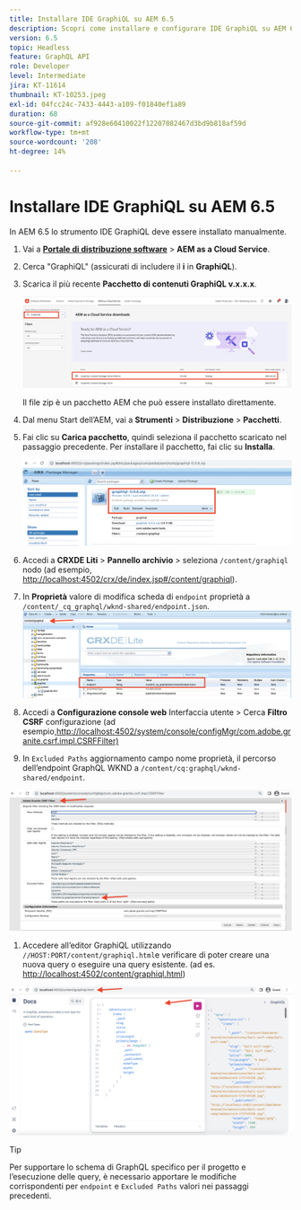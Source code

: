 ```yaml
---
title: Installare IDE GraphiQL su AEM 6.5
description: Scopri come installare e configurare IDE GraphiQL su AEM 6.5
version: 6.5
topic: Headless
feature: GraphQL API
role: Developer
level: Intermediate
jira: KT-11614
thumbnail: KT-10253.jpeg
exl-id: 04fcc24c-7433-4443-a109-f01840ef1a89
duration: 68
source-git-commit: af928e60410022f12207082467d3bd9b818af59d
workflow-type: tm+mt
source-wordcount: '208'
ht-degree: 14%

---
```


# Installare IDE GraphiQL su AEM 6.5

In AEM 6.5 lo strumento IDE GraphiQL deve essere installato manualmente.

1. Vai a **[Portale di distribuzione software](https://experience.adobe.com/#/downloads/content/software-distribution/it/aemcloud.html)** > **AEM as a Cloud Service**.
1. Cerca &quot;GraphiQL&quot; (assicurati di includere il **i** in **GraphiQL**).
1. Scarica il più recente **Pacchetto di contenuti GraphiQL v.x.x.x**.

   ![Scarica pacchetto GraphiQL](assets/graphiql/software-distribution.png)

   Il file zip è un pacchetto AEM che può essere installato direttamente.

1. Dal menu Start dell’AEM, vai a **Strumenti** > **Distribuzione** > **Pacchetti**.
1. Fai clic su **Carica pacchetto**, quindi seleziona il pacchetto scaricato nel passaggio precedente. Per installare il pacchetto, fai clic su **Installa**.

   ![Installare il pacchetto GraphiQL](assets/graphiql/install-graphiql-package.png)

1. Accedi a **CRXDE Liti** > **Pannello archivio** > seleziona `/content/graphiql` nodo (ad esempio, <http://localhost:4502/crx/de/index.jsp#/content/graphiql>).
1. In **Proprietà** valore di modifica scheda di `endpoint` proprietà a `/content/_cq_graphql/wknd-shared/endpoint.json`.
   ![Modifica valore proprietà endpoint](assets/graphiql/endpoint-prop-value-change.png)

1. Accedi a **Configurazione console web** Interfaccia utente > Cerca **Filtro CSRF** configurazione (ad esempio,<http://localhost:4502/system/console/configMgr/com.adobe.granite.csrf.impl.CSRFFilter)>
1. In `Excluded Paths` aggiornamento campo nome proprietà, il percorso dell’endpoint GraphQL WKND a `/content/cq:graphql/wknd-shared/endpoint`.

![Escludi modifica valore proprietà percorsi](assets/graphiql/exclude-paths-value-change.png)

1. Accedere all’editor GraphiQL utilizzando `//HOST:PORT/content/graphiql.html`e verificare di poter creare una nuova query o eseguire una query esistente. (ad es. <http://localhost:4502/content/graphiql.html>)

![Editor GraphiQL](assets/graphiql/graphiql-editor.png)

>[!TIP]
>
>Per supportare lo schema di GraphQL specifico per il progetto e l’esecuzione delle query, è necessario apportare le modifiche corrispondenti per `endpoint` e `Excluded Paths` valori nei passaggi precedenti.
